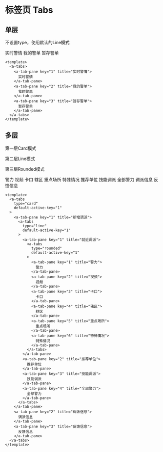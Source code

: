 # 标签页 Tabs

## 单层

不设置type，使用默认的Line模式

<a-card>
  <a-tabs>
    <a-tab-pane key="1" title="实时警情">
      实时警情
    </a-tab-pane>
    <a-tab-pane key="2" title="我的警单">
      我的警单
    </a-tab-pane>
    <a-tab-pane key="3" title="暂存警单">
      暂存警单
    </a-tab-pane>
  </a-tabs>
</a-card>

```vue
<template>
  <a-tabs>
    <a-tab-pane key="1" title="实时警情">
      实时警情
    </a-tab-pane>
    <a-tab-pane key="2" title="我的警单">
      我的警单
    </a-tab-pane>
    <a-tab-pane key="3" title="暂存警单">
      暂存警单
    </a-tab-pane>
  </a-tabs>
</template>
```

## 多层

第一层Card模式

第二层Line模式

第三层Rounded模式

<a-card>
  <a-tabs type="card">
    <a-tab-pane key="1" title="新增调派">
      <a-tabs type="line">
        <a-tab-pane key="1" title="就近调派">
          <a-tabs type="rounded">
            <a-tab-pane key="1" title="警力">
              警力
            </a-tab-pane>
            <a-tab-pane key="2" title="视频">
              视频
            </a-tab-pane>
            <a-tab-pane key="3" title="卡口">
              卡口
            </a-tab-pane>
            <a-tab-pane key="4" title="辖区">
              辖区
            </a-tab-pane>
            <a-tab-pane key="5" title="重点场所">
              重点场所
            </a-tab-pane>
            <a-tab-pane key="6" title="特殊情况">
              特殊情况
            </a-tab-pane>
          </a-tabs>
        </a-tab-pane>
        <a-tab-pane key="2" title="推荐单位">
          推荐单位
        </a-tab-pane>
        <a-tab-pane key="3" title="技能调派">
          技能调派
        </a-tab-pane>
        <a-tab-pane key="4" title="全部警力">
          全部警力
        </a-tab-pane>
      </a-tabs>
    </a-tab-pane>
    <a-tab-pane key="2" title="调派信息">
      调派信息
    </a-tab-pane>
    <a-tab-pane key="3" title="反馈信息">
      反馈信息
    </a-tab-pane>
  </a-tabs>
</a-card>

```vue{3,8,13}
<template>
  <a-tabs
    type="card"
    default-active-key="1"
  >
    <a-tab-pane key="1" title="新增调派">
      <a-tabs
        type="line"
        default-active-key="1"
      >
        <a-tab-pane key="1" title="就近调派">
          <a-tabs
            type="rounded"
            default-active-key="1"
          >
            <a-tab-pane key="1" title="警力">
              警力
            </a-tab-pane>
            <a-tab-pane key="2" title="视频">
              视频
            </a-tab-pane>
            <a-tab-pane key="3" title="卡口">
              卡口
            </a-tab-pane>
            <a-tab-pane key="4" title="辖区">
              辖区
            </a-tab-pane>
            <a-tab-pane key="5" title="重点场所">
              重点场所
            </a-tab-pane>
            <a-tab-pane key="6" title="特殊情况">
              特殊情况
            </a-tab-pane>
          </a-tabs>
        </a-tab-pane>
        <a-tab-pane key="2" title="推荐单位">
          推荐单位
        </a-tab-pane>
        <a-tab-pane key="3" title="技能调派">
          技能调派
        </a-tab-pane>
        <a-tab-pane key="4" title="全部警力">
          全部警力
        </a-tab-pane>
      </a-tabs>
    </a-tab-pane>
    <a-tab-pane key="2" title="调派信息">
      调派信息
    </a-tab-pane>
    <a-tab-pane key="3" title="反馈信息">
      反馈信息
    </a-tab-pane>
  </a-tabs>
</template>
```
